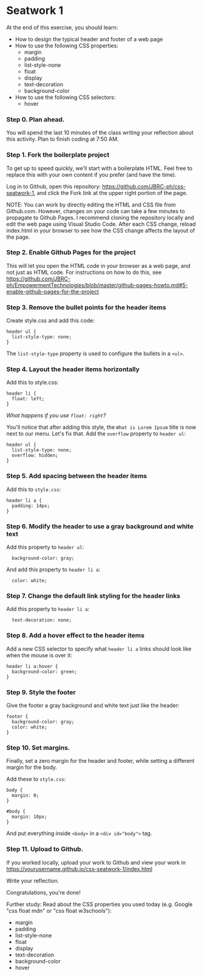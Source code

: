 # Seatwork 1

At the end of this exercise, you should learn: 

- How to design the typical header and footer of a web page
- How to use the following CSS properties:
  - margin
  - padding
  - list-style-none
  - float
  - display
  - text-decoration
  - background-color
- How to use the following CSS selectors:
  - hover
  
### Step 0. Plan ahead.

You will spend the last 10 minutes of the class writing your reflection about this activity. Plan to finish coding at 7:50 AM.

### Step 1. Fork the boilerplate project 

To get up to speed quickly, we'll start with a boilerplate HTML. Feel free to replace this with your own content if you prefer (and have the time). 

Log in to Github, open this repository: https://github.com/JBRC-ph/css-seatwork-1, and click the Fork link at the upper right portion of the page.

NOTE: You can work by directly editing the HTML and CSS file from Github.com. However, changes on your code can take a few minutes to propagate to Github Pages. I recommend cloning the repository locally and edit the web page using Visual Studio Code. After each CSS change, reload index.html in your browser to see how the CSS change affects the layout of the page.

### Step 2. Enable Github Pages for the project

This will let you open the HTML code in your browser as a web page, and not just as HTML code. For instructions on how to do this, see https://github.com/JBRC-ph/EmpowermentTechnologies/blob/master/github-pages-howto.md#5-enable-github-pages-for-the-project

### Step 3. Remove the bullet points for the header items

Create style.css and add this code:

```
header ul {
  list-style-type: none;
}
```

The `list-style-type` property is used to configure the bullets in a `<ul>`.

### Step 4. Layout the header items horizontally

Add this to style.css:

```
header li {
  float: left;
}
```

_What happens if you use `float: right`?_

You'll notice that after adding this style, the `What is Lorem Ipsum` title is now next to our menu. Let's fix that. Add the `overflow`  property to `header ul`:

```
header ul {
  list-style-type: none;
  overflow: hidden;
}
```

### Step 5. Add spacing between the header items

Add this to `style.css`:

```
header li a {
  padding: 14px;
}
```

### Step 6. Modify the header to use a gray background and white text

Add this property to `header ul`:

```
  background-color: gray;
```

And add this property to `header li a`:

```
  color: white;
```

### Step 7. Change the default link styling for the header links

Add this property to `header li a`:

```
  text-decoration: none;
```

### Step 8. Add a hover effect to the header items

Add a new CSS selector to specify what `header li a` links should look like when the mouse is over it:

```
header li a:hover {
  background-color: green;
}
```

### Step 9. Style the footer

Give the footer a gray background and white text just like the header:

```
footer {
  background-color: gray;
  color: white;
}
```

### Step 10. Set margins.

Finally, set a zero margin for the header and footer, while setting a different margin for the body.

Add these to `style.css`:

```
body {
  margin: 0;
}

#body {
  margin: 10px;
}
```

And put everything inside `<body>` in a `<div id="body">` tag.

### Step 11. Upload to Github.

If you worked locally, upload your work to Github and view your work in https://yourusername.github.io/css-seatwork-1/index.html

Write your reflection.

Congratulations, you're done!

Further study: Read about the CSS properties you used today (e.g. Google "css float mdn" or "css float w3schools"):
  - margin
  - padding
  - list-style-none
  - float
  - display
  - text-decoration
  - background-color
  - hover

